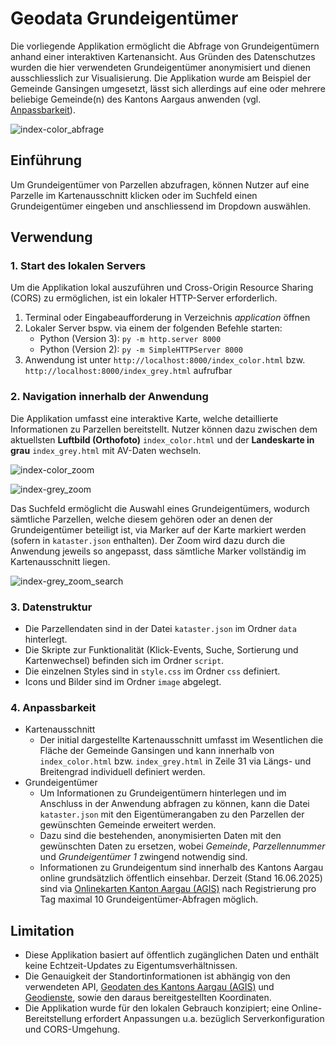 # Geodata Grundeigentümer
Die vorliegende Applikation ermöglicht die Abfrage von Grundeigentümern anhand einer interaktiven Kartenansicht. Aus Gründen des Datenschutzes wurden die hier verwendeten Grundeigentümer anonymisiert und dienen ausschliesslich zur Visualisierung. Die Applikation wurde am Beispiel der Gemeinde Gansingen umgesetzt, lässt sich allerdings auf eine oder mehrere beliebige Gemeinde(n) des Kantons Aargaus anwenden (vgl. [Anpassbarkeit](#4-Anpassbarkeit)).

![index-color_abfrage](https://github.com/user-attachments/assets/5e53f8bd-d83d-4ff7-9938-50f6ef611b4d)

## Einführung
Um Grundeigentümer von Parzellen abzufragen, können Nutzer auf eine Parzelle im Kartenausschnitt klicken oder im Suchfeld einen Grundeigentümer eingeben und anschliessend im Dropdown auswählen.

## Verwendung
### 1. Start des lokalen Servers
   Um die Applikation lokal auszuführen und Cross-Origin Resource Sharing (CORS) zu ermöglichen, ist ein lokaler HTTP-Server erforderlich.
   1. Terminal oder Eingabeaufforderung in Verzeichnis *application* öffnen
   2. Lokaler Server bspw. via einem der folgenden Befehle starten:
       - Python (Version 3): `py -m http.server 8000`
       - Python (Version 2): `py -m SimpleHTTPServer 8000`
   5. Anwendung ist unter `http://localhost:8000/index_color.html` bzw. `http://localhost:8000/index_grey.html` aufrufbar

### 2. Navigation innerhalb der Anwendung
Die Applikation umfasst eine interaktive Karte, welche detaillierte Informationen zu Parzellen bereitstellt. Nutzer können dazu zwischen dem aktuellsten **Luftbild (Orthofoto)** `index_color.html` und der **Landeskarte in grau** `index_grey.html` mit AV-Daten wechseln.

![index-color_zoom](https://github.com/user-attachments/assets/e1c22929-565e-418a-b9ad-835675e4add1)

![index-grey_zoom](https://github.com/user-attachments/assets/24bb00fc-dc89-478e-9a3f-53b9401ba1be)


Das Suchfeld ermöglicht die Auswahl eines Grundeigentümers, wodurch sämtliche Parzellen, welche diesem gehören oder an denen der Grundeigentümer beteiligt ist, via Marker auf der Karte markiert werden (sofern in `kataster.json` enthalten). Der Zoom wird dazu durch die Anwendung jeweils so angepasst, dass sämtliche Marker vollständig im Kartenausschnitt liegen.

![index-grey_zoom_search](https://github.com/user-attachments/assets/141782e6-a26f-43e2-bbf6-5b8959d5817e)


### 3. Datenstruktur
- Die Parzellendaten sind in der Datei `kataster.json` im Ordner `data` hinterlegt.
- Die Skripte zur Funktionalität (Klick-Events, Suche, Sortierung und Kartenwechsel) befinden sich im Ordner `script`.
- Die einzelnen Styles sind in `style.css` im Ordner `css` definiert.
- Icons und Bilder sind im Ordner `image` abgelegt.

### 4. Anpassbarkeit
- Kartenausschnitt
  - Der initial dargestellte Kartenausschnitt umfasst im Wesentlichen die Fläche der Gemeinde Gansingen und kann innerhalb von `index_color.html` bzw. `index_grey.html` in Zeile 31 via Längs- und Breitengrad individuell definiert werden.
- Grundeigentümer
  - Um Informationen zu Grundeigentümern hinterlegen und im Anschluss in der Anwendung abfragen zu können, kann die Datei `kataster.json` mit den Eigentümerangaben zu den Parzellen der gewünschten Gemeinde erweitert werden.
  - Dazu sind die bestehenden, anonymisierten Daten mit den gewünschten Daten zu ersetzen, wobei *Gemeinde*, *Parzellennummer* und *Grundeigentümer 1* zwingend notwendig sind.
  - Informationen zu Grundeigentum sind innerhalb des Kantons Aargau online grundsätzlich öffentlich einsehbar. Derzeit (Stand 16.06.2025) sind via [Onlinekarten Kanton Aargau (AGIS)](https://www.ag.ch/app/agisviewer4/v1/agisviewer.html) nach Registrierung pro Tag maximal 10 Grundeigentümer-Abfragen möglich.

## Limitation
- Diese Applikation basiert auf öffentlich zugänglichen Daten und enthält keine Echtzeit-Updates zu Eigentumsverhältnissen.
- Die Genauigkeit der Standortinformationen ist abhängig von den verwendeten API, [Geodaten des Kantons Aargau (AGIS)](https://wms.geo.ag.ch/public/ch_ag_geo_va_AVWMS/wms?service=wms&version=1.3.0&request=GetCapabilities) und [Geodienste](https://geodienste.ch/db/av_0/deu?SERVICE=WMS&REQUEST=GetCapabilities), sowie den daraus bereitgestellten Koordinaten.
- Die Applikation wurde für den lokalen Gebrauch konzipiert; eine Online-Bereitstellung erfordert Anpassungen u.a. bezüglich Serverkonfiguration und CORS-Umgehung.
